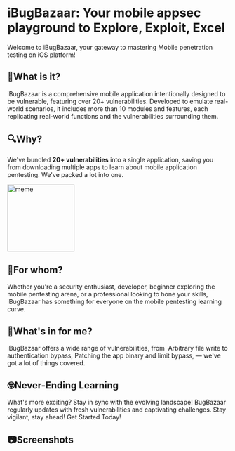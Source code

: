 # iBugBazaar: Your mobile appsec playground to Explore, Exploit, Excel
Welcome to iBugBazaar, your gateway to mastering Mobile penetration testing on iOS platform!

## 📱What is it?
iBugBazaar is a comprehensive mobile application intentionally designed to be vulnerable, featuring over 20+ vulnerabilities. Developed to emulate real-world scenarios, it includes more than 10 modules and features, each replicating real-world functions and the vulnerabilities surrounding them.

## 🔍Why?
We've bundled **20+ vulnerabilities** into a single application, saving you from downloading multiple apps to learn about mobile application pentesting. We've packed a lot into one.

<img width="153" alt="meme" src="https://github.com/payatu/BugBazaar/assets/151744825/04643b7c-6ad2-41bf-8a69-b1779328cf00">

## 🎯For whom?
Whether you're a security enthusiast, developer, beginner exploring the mobile pentesting arena, or a professional looking to hone your skills, iBugBazaar has something for everyone on the mobile pentesting learning curve.
 
## 🤔What's in for me?
iBugBazaar offers a wide range of vulnerabilities, from  Arbitrary file write to authentication bypass, Patching the app binary and limit bypass, — we've got a lot of things covered.
 
## 🤓Never-Ending Learning
What's more exciting? Stay in sync with the evolving landscape! BugBazaar regularly updates with fresh vulnerabilities and captivating challenges. Stay vigilant, stay ahead! Get Started Today!

## 📷Screenshots
